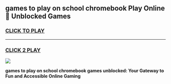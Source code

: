 
## games to play on school chromebook Play Online 👋 Unblocked Games
<h3>
<a href="https://news.freeplayer.one?title=games_to_play_on_school_chromebook&ref=17GH">CLICK TO PLAY</a></h3>
<hr>

<h3>
<a href="https://news.freeplayer.one?title=games_to_play_on_school_chromebook&ref=17GH">CLICK 2 PLAY</a>
  
</h3>

<a href="https://news.freeplayer.one?title=games_to_play_on_school_chromebook&ref=17GH/"><img src="https://clearcache.store/games.png"></a>


**games to play on school chromebook games unblocked: Your Gateway to Fun and Accessible Online Gaming**
